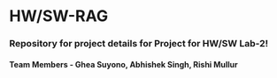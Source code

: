 # HW/SW-RAG

### Repository for project details for Project for HW/SW Lab-2!

#### Team Members - Ghea Suyono, Abhishek Singh, Rishi Mullur
